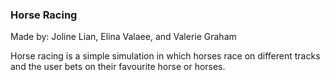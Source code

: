 ### Horse Racing
Made by: Joline Lian, Elina Valaee, and Valerie Graham

Horse racing is a simple simulation in which horses race on different tracks and the user bets on their favourite horse or horses.


